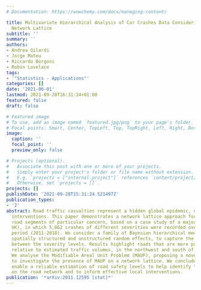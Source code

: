 ```yaml
---
# Documentation: https://wowchemy.com/docs/managing-content/

title: Multivariate Hierarchical Analysis of Car Crashes Data Considering a Spatial
  Network Lattice
subtitle: ''
summary: ''
authors:
- Andrea Gilardi
- Jorge Mateu
- Riccardo Borgoni
- Robin Lovelace
tags:
- '"Statistics - Applications"'
categories: []
date: '2021-06-01'
lastmod: 2021-09-28T16:31:24+01:00
featured: false
draft: false

# Featured image
# To use, add an image named `featured.jpg/png` to your page's folder.
# Focal points: Smart, Center, TopLeft, Top, TopRight, Left, Right, BottomLeft, Bottom, BottomRight.
image:
  caption: ''
  focal_point: ''
  preview_only: false

# Projects (optional).
#   Associate this post with one or more of your projects.
#   Simply enter your project's folder or file name without extension.
#   E.g. `projects = ["internal-project"]` references `content/project/deep-learning/index.md`.
#   Otherwise, set `projects = []`.
projects: []
publishDate: '2021-09-28T15:31:24.521497Z'
publication_types:
- '2'
abstract: Road traffic casualties represent a hidden global epidemic, demanding evidence-based
  interventions. This paper demonstrates a network lattice approach for identifying
  road segments of particular concern, based on a case study of a major city (Leeds,
  UK), in which 5,862 crashes of different severities were recorded over an eight-year
  period (2011-2018). We consider a family of Bayesian hierarchical models that include
  spatially structured and unstructured random effects, to capture the dependencies
  between the severity levels. Results highlight roads that are more prone to collisions,
  relative to estimated traffic volumes, in the northwest and south of city-centre.
  We analyse the Modifiable Areal Unit Problem (MAUP), proposing a novel procedure
  to investigate the presence of MAUP on a network lattice. We conclude that our methods
  enable a reliable estimation of road safety levels to help identify \"hotspots\"
  on the road network and to inform effective local interventions.
publication: '*arXiv:2011.12595 [stat]*'
---
```

